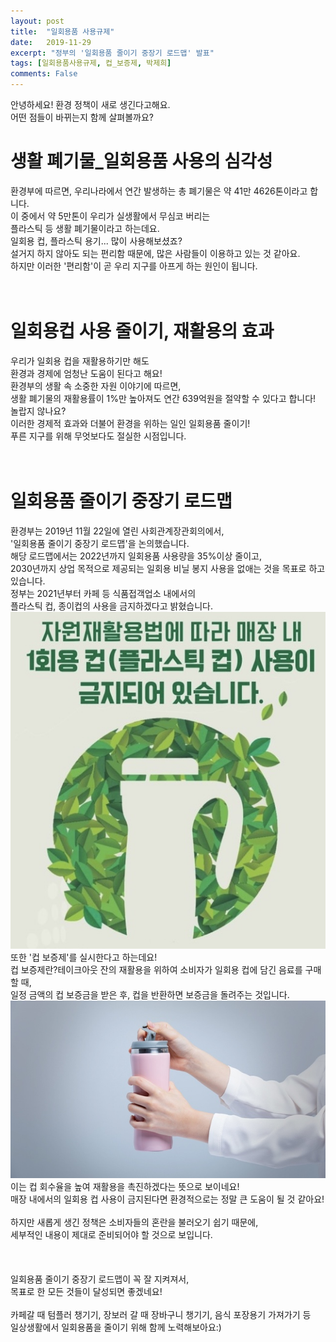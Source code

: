 ```yaml
---
layout: post
title:  "일회용품 사용규제"
date:   2019-11-29
excerpt: "정부의 '일회용품 줄이기 중장기 로드맵' 발표"
tags: [일회용품사용규제, 컵_보증제, 박제희]
comments: False
---
```

안녕하세요! 환경 정책이 새로 생긴다고해요.<br>
어떤 점들이 바뀌는지 함께 살펴볼까요? 

# 생활 폐기물_일회용품 사용의 심각성
환경부에 따르면, 우리나라에서 연간 발생하는 총 폐기물은 약 41만 4626톤이라고 합니다.<br>
이 중에서 약 5만톤이 우리가 실생활에서 무심코 버리는<br>
플라스틱 등 생활 폐기물이라고 하는데요.<br>
일회용 컵, 플라스틱 용기... 많이 사용해보셨죠?<br>
설거지 하지 않아도 되는 편리함 때문에, 많은 사람들이 이용하고 있는 것 같아요.<br>
하지만 이러한 '편리함'이 곧 우리 지구를 아프게 하는 원인이 됩니다.<br>
<br>
<br>
# 일회용컵 사용 줄이기, 재활용의 효과
우리가 일회용 컵을 재활용하기만 해도<br>
환경과 경제에 엄청난 도움이 된다고 해요!<br>
환경부의 생활 속 소중한 자원 이야기에 따르면,<br>
생활 폐기물의 재활용률이 1%만 높아져도 연간 639억원을 절약할 수 있다고 합니다!<br>
놀랍지 않나요?<br>
이러한 경제적 효과와 더불어 환경을 위하는 일인 일회용품 줄이기!<br>
푸른 지구를 위해 무엇보다도 절실한 시점입니다.<br>
<br>
<br>

# 일회용품 줄이기 중장기 로드맵
환경부는 2019년 11월 22일에 열린 사회관계장관회의에서,<br>
'일회용품 줄이기 중장기 로드맵'을 논의했습니다.<br>
해당 로드맵에서는 2022년까지 일회용품 사용량을 35%이상 줄이고,<br>
2030년까지 상업 목적으로 제공되는 일회용 비닐 봉지 사용을 없애는 것을 목표로 하고 있습니다.<br>
정부는 2021년부터 카페 등 식품접객업소 내에서의<br>
플라스틱 컵, 종이컵의 사용을 금지하겠다고 밝혔습니다.<br>
<img src="/assets/img/로드맵.jpg"><br>
또한 '컵 보증제'를 실시한다고 하는데요!<br>
컵 보증제란?테이크아웃 잔의 재활용을 위하여 소비자가 일회용 컵에 담긴 음료를 구매할 때,<br>
일정 금액의 컵 보증금을 받은 후, 컵을 반환하면 보증금을 돌려주는 것입니다.<br>
<img src="/assets/img/텀블러.jpg"><br>
이는 컵 회수율을 높여 재활용을 촉진하겠다는 뜻으로 보이네요!<br>
매장 내에서의 일회용 컵 사용이 금지된다면 환경적으로는 정말 큰 도움이 될 것 같아요!<br>
<br>
하지만 새롭게 생긴 정책은 소비자들의 혼란을 불러오기 쉽기 때문에,<br>
세부적인 내용이 제대로 준비되어야 할 것으로 보입니다.<br>
<br>
<br>
<br>
일회용품 줄이기 중장기 로드맵이 꼭 잘 지켜져서,<br>
목표로 한 모든 것들이 달성되면 좋겠네요!<br>
<br>
카페갈 때 텀플러 챙기기, 장보러 갈 때 장바구니 챙기기, 음식 포장용기 가져가기 등<br>일상생활에서 일회용품을 줄이기 위해 함께 노력해보아요:)
